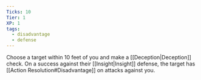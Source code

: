 ```yaml
---
Ticks: 10
Tier: 1
XP: 1
tags:
  - disadvantage
  - defense
---
```

Choose a target within 10 feet of you and make a [[Deception|Deception]] check. On a success against their [[Insight|Insight]] defense, the target has [[Action Resolution#Disadvantage]] on attacks against you.